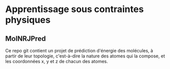 # Apprentissage sous contraintes physiques

## MolNRJPred

Ce repo git contient un projet de prédiction d'énergie des molécules, à partir de leur topologie, c'est-à-dire la nature des atomes qui la compose, et les coordonnées x, y et z de chacun des atomes.
